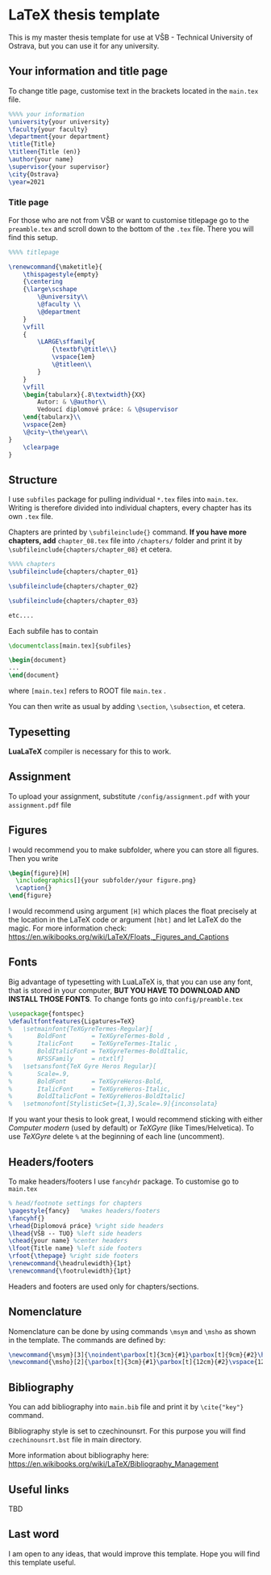 # LaTeX thesis template

This is my master thesis template for use at VŠB - Technical University of Ostrava, but you can use it for any university.

## Your information and title page

To change title page, customise text in the brackets located in the `main.tex` file.

```tex
%%%% your information
\university{your university}
\faculty{your faculty}
\department{your department}
\title{Title}
\titleen{Title (en)}
\author{your name}
\supervisor{your supervisor}
\city{Ostrava}
\year=2021
```

### Title page

For those who are not from VŠB or want to customise titlepage go to the `preamble.tex` and scroll down to the bottom of the `.tex` file. There you will find this setup. 

```tex
%%%% titlepage

\renewcommand{\maketitle}{
	\thispagestyle{empty} 
	{\centering
	{\large\scshape
		\@university\\
		\@faculty \\
		\@department
	}
	\vfill
	{
		\LARGE\sffamily{
			{\textbf\@title\\}
			\vspace{1em}
			\@titleen\\
		}
	}
	\vfill
	\begin{tabularx}{.8\textwidth}{XX}
		Autor: & \@author\\
		Vedoucí diplomové práce: & \@supervisor
	\end{tabularx}\\
	\vspace{2em}
	\@city~\the\year\\
}
	\clearpage
}
```

## Structure

I use `subfiles` package for pulling individual `*.tex` files into `main.tex`. Writing is therefore divided into individual chapters, every chapter has its own `.tex` file.

Chapters are printed by `\subfileinclude{}` command. __If you have more chapters, add__ `chapter_08.tex` file into `/chapters/` folder and print it by `\subfileinclude{chapters/chapter_08}` et cetera.

```tex
%%%% chapters
\subfileinclude{chapters/chapter_01}

\subfileinclude{chapters/chapter_02}

\subfileinclude{chapters/chapter_03}

etc....
```

Each subfile has to contain
```tex
\documentclass[main.tex]{subfiles}

\begin{document}
...
\end{document}
```

where `[main.tex]` refers to ROOT file `main.tex` .

You can then write as usual by adding `\section`, `\subsection`, et cetera.

## Typesetting

__LuaLaTeX__ compiler is necessary for this to work.

## Assignment

To upload your assignment, substitute `/config/assignment.pdf` with your `assignment.pdf` file

## Figures

I would recommend you to make subfolder, where you can store all figures. Then you write

```tex
\begin{figure}[H]
  \includegraphics[]{your subfolder/your figure.png}
  \caption{}
\end{figure}
```

I would recommend using argument `[H]` which places the float precisely at the location in the LaTeX code or argument `[hbt]` and let LaTeX do the magic. For more information check: https://en.wikibooks.org/wiki/LaTeX/Floats,_Figures_and_Captions

## Fonts

Big advantage of typesetting with LuaLaTeX is, that you can use any font, that is stored in your computer, __BUT YOU HAVE TO DOWNLOAD AND INSTALL THOSE FONTS__. To change fonts go into `config/preamble.tex` 

```tex
\usepackage{fontspec} 
\defaultfontfeatures{Ligatures=TeX}
%	\setmainfont{TeXGyreTermes-Regular}[
%		BoldFont       = TeXGyreTermes-Bold ,
%		ItalicFont     = TeXGyreTermes-Italic ,
%		BoldItalicFont = TeXGyreTermes-BoldItalic,
%		NFSSFamily     = ntxtlf]
% 	\setsansfont{TeX Gyre Heros Regular}[
%		Scale=.9,
%		BoldFont       = TeXGyreHeros-Bold,
%		ItalicFont     = TeXGyreHeros-Italic,
%		BoldItalicFont = TeXGyreHeros-BoldItalic]
%	\setmonofont[StylisticSet={1,3},Scale=.9]{inconsolata}
```

If you want your thesis to look great, I would recommend sticking with either _Computer modern_ (used by default) or _TeXGyre_ (like Times/Helvetica). To use _TeXGyre_ delete `%` at the beginning of each line (uncomment).

## Headers/footers

To make headers/footers I use `fancyhdr` package. To customise go to `main.tex`

```tex
% head/footnote settings for chapters
\pagestyle{fancy}	%makes headers/footers
\fancyhf{}
\rhead{Diplomová práce} %right side headers
\lhead{VŠB -- TUO} %left side headers
\chead{your name} %center headers
\lfoot{Title name} %left side footers
\rfoot{\thepage} %right side footers
\renewcommand{\headrulewidth}{1pt}
\renewcommand{\footrulewidth}{1pt}
```

Headers and footers are used only for chapters/sections.

## Nomenclature

Nomenclature can be done by using commands `\msym` and `\msho` as shown in the template. The commands are defined by:

```tex
\newcommand{\msym}[3]{\noindent\parbox[t]{3cm}{#1}\parbox[t]{9cm}{#2}\hfill\parbox[t]{2cm}{[#3]}\vspace{12pt}} 
\newcommand{\msho}[2]{\parbox[t]{3cm}{#1}\parbox[t]{12cm}{#2}\vspace{12pt}\\}
```


## Bibliography

You can add bibliography into `main.bib` file and print it by `\cite{"key"}` command.

Bibliography style is set to czechinounsrt. For this purpose you will find `czechinounsrt.bst` file in main directory.

More information about bibliography here: https://en.wikibooks.org/wiki/LaTeX/Bibliography_Management

## Useful links

TBD

## Last word

I am open to any ideas, that would improve this template. Hope you will find this template useful.
